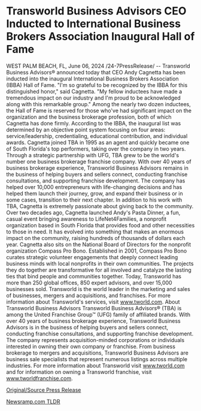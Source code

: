 # Transworld Business Advisors CEO Inducted to International Business Brokers Association Inaugural Hall of Fame

WEST PALM BEACH, FL, June 06, 2024 /24-7PressRelease/ -- Transworld Business Advisors® announced today that CEO Andy Cagnetta has been inducted into the inaugural International Business Brokers Association (IBBA) Hall of Fame.   "I'm so grateful to be recognized by the IBBA for this distinguished honor," said Cagnetta. "My fellow inductees have made a tremendous impact on our industry and I'm proud to be acknowledged along with this remarkable group."  Among the nearly two dozen inductees, the Hall of Fame is reserved for those who've had significant impact on the organization and the business brokerage profession, both of which Cagnetta has done firmly. According to the IBBA, the inaugural list was determined by an objective point system focusing on four areas: service/leadership, credentialing, educational contribution, and individual awards.   Cagnetta joined TBA in 1995 as an agent and quickly became one of South Florida's top performers, taking over the company in two years. Through a strategic partnership with UFG, TBA grew to be the world's number one business brokerage franchise company. With over 40 years of business brokerage experience, Transworld Business Advisors remains in the business of helping buyers and sellers connect, conducting franchise consultations, and supporting franchise development. The company has helped over 10,000 entrepreneurs with life-changing decisions and has helped them launch their journey, grow, and expand their business or in some cases, transition to their next chapter.   In addition to his work with TBA, Cagnetta is extremely passionate about giving back to the community. Over two decades ago, Cagnetta launched Andy's Pasta Dinner, a fun, casual event bringing awareness to LifeNet4Families, a nonprofit organization based in South Florida that provides food and other necessities to those in need. It has evolved into something that makes an enormous impact on the community, raising hundreds of thousands of dollars each year.  Cagnetta also sits on the National Board of Directors for the nonprofit organization Compass Pro Bono. Established in 2001, Compass Pro Bono curates strategic volunteer engagements that deeply connect leading business minds with local nonprofits in their own communities. The projects they do together are transformative for all involved and catalyze the lasting ties that bind people and communities together.  Today, Transworld has more than 250 global offices, 850 expert advisors, and over 15,000 businesses sold. Transworld is the world leader in the marketing and sales of businesses, mergers and acquisitions, and franchises. For more information about Transworld's services, visit www.tworld.com.  About Transworld Business Advisors  Transworld Business Advisors® (TBA) is among the United Franchise Group™ (UFG) family of affiliated brands. With over 40 years of business brokerage experience, Transworld Business Advisors is in the business of helping buyers and sellers connect, conducting franchise consultations, and supporting franchise development. The company represents acquisition-minded corporations or individuals interested in owning their own company or franchise. From business brokerage to mergers and acquisitions, Transworld Business Advisors are business sale specialists that represent numerous listings across multiple industries. For more information about Transworld visit www.tworld.com and for information on owning a Transworld franchise, visit www.tworldfranchise.com. 

[Original/Source Press Release](https://www.24-7pressrelease.com/press-release/511429/transworld-business-advisors-ceo-inducted-to-international-business-brokers-association-inaugural-hall-of-fame) 

[Newsramp.com TLDR](https://newsramp.com/None) 